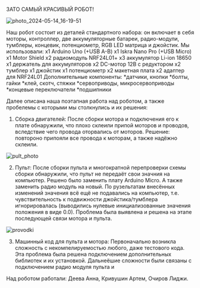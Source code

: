 ЗАТО САМЫЙ КРАСИВЫЙ РОБОТ!

![photo_2024-05-14_16-19-51](https://github.com/anneletta/Robot_Valli/assets/144317669/2c41621b-4c74-4718-9f6e-1c6a17d2538c)

Наш робот состоит из деталей стандартного набора: он включает в себя моторы, контроллер, две аккумуляторные батареи, радио-модули, тумблеры,
концевик, потенциометр, RGB LED матрица и джойстик.
Мы использовали:
х1 Arduino Uno (+USB A-B)
x1 Iskra Nano Pro (+USB Micro)
x1 Motor Shield
x2 радиомодуль NRF24L01+
x3 аккумулятор Li-ion 18650
x1 держатель для аккумуляторов
x2 DC-мотор 12В с редуктором
x2 тумблер
x1 джойстик
x1 потенциометр
x2 макетная плата
x2 адаптер для NRF24L01
Дополнительные компоненты:
*датчики, кнопки
*болты, гайки
*клей, скотч, стяжки
*сервоприводы, микросервоприводы
*концевые переключатели
*подшипники







Далее описана наша поэтапная работа над роботом, а также пробелемы с которыми мы столкнулись и их решения:

1. Сборка двигателей:
После сборки мотора и подключения его к плате обнаружили, что плохо склеили припой моторов и проводов, вследствие чего провода оторвались от моторов. Решение: повтороно припояли все провода к моторам, а также надёжно склеили. 



![pult_photo](https://github.com/anneletta/Robot_Valli/assets/144317669/b56f44e0-b1ed-4d36-945c-24cc8376bac9)


2. Пульт:
После сборки пульта и многократной перепроверки схемы сборки обнаружили, что пульт не передаёт свои значния на компьютер. Решено было заменить плату Arduino Micro. А также заменить радио модуль на новый. По рузельтатам внесённых изменений значения всё ещё не подавались на компьютер, т.е. чувствительность к подвижности джойстика/тумблера игнорировалась (выводились нулевые инициализованные значения положения в виде 0.0). Проблема была выявлена и решена на этапе последующей связи мотора и пульта.


![provodki](https://github.com/anneletta/Robot_Valli/assets/144317669/7eb7f996-f5db-4418-ba46-8f0e3b554508)


3. Машинный код для пульта и мотора:
Первоначально возникла сложность с некомпелируемостью любого, даже тестового кода. Эта проблема была решена подключением дополнительных библиотек и их установкой. Дальнеёшие сложности были связаны с подключением радио модуля пульта и 

Над роботом работали: Деева Анна, Кривушин Артем, Очиров Лиджи.

